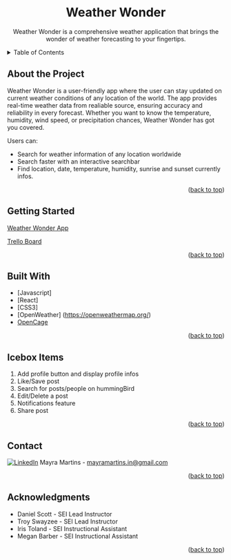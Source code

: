 <!-- <div id="top"></div> -->

<!-- PROJECT LOGO -->
<br />
  <h1 align="center">Weather Wonder</h1>

  <p align="center">
    Weather Wonder is a comprehensive weather application that brings the wonder of weather forecasting to your fingertips. 
    <br>
  </p>

<!-- TABLE OF CONTENTS -->
<details>
  <summary>Table of Contents</summary>
  <ol>
    <li><a href="#about-the-project">About The Project</a>
    <li><a href="#getting-started">Getting Started</a></li>
    <li><a href="#built-with">Built With</a></li>
    <li><a href="#icebox">Ice Box</a></li>
    <li><a href="#contact">Contact</a></li>
    <li><a href="#acknowledgments">Acknowledgments</a></li>
  </ol>
</details>

<!-- CONTENT -->

## About the Project

Weather Wonder is a user-friendly app where the user can stay updated on current weather conditions of any location of the world. The app provides real-time weather data from realiable source, ensuring accuracy and reliability in every forecast. Whether you want to know the temperature, humidity, wind speed, or precipitation chances, Weather Wonder has got you covered.

Users can:

- Search for weather information of any location worldwide
- Search faster with an interactive searchbar
- Find location, date, temperature, humidity, sunrise and sunset currently infos.

<p align="right">(<a href="#top">back to top</a>)</p>

## Getting Started

[Weather Wonder App](https:/)

[Trello Board](https://trello.com/b/Z6Rb3Z4n/sei-project-3-weather-wonder)

<p align="right">(<a href="#top">back to top</a>)</p>

## Built With

- [Javascript]
- [React]
- [CSS3]
- [OpenWeather] (https://openweathermap.org/)
- [OpenCage](https://opencagedata.com/api)
<p align="right">(<a href="#top">back to top</a>)</p>

## Icebox Items

1. Add profile button and display profile infos
2. Like/Save post
3. Search for posts/people on hummingBird
4. Edit/Delete a post
5. Notifications feature
6. Share post

<p align="right">(<a href="#top">back to top</a>)</p>

## Contact

[![LinkedIn](https://img.shields.io/badge/-LinkedIn-blue?style=flat-square&logo=Linkedin&logoColor=white&link=https://www.linkedin.com/in/mayra-martins-8a4b89195/)](https://www.linkedin.com/in/mayra-martins-8a4b89195/) Mayra Martins - mayramartins.in@gmail.com

<p align="right">(<a href="#top">back to top</a>)</p>

## Acknowledgments

- Daniel Scott - SEI Lead Instructor
- Troy Swayzee - SEI Lead Instructor
- Iris Toland - SEI Instructional Assistant
- Megan Barber - SEI Instructional Assistant
<p align="right">(<a href="#top">back to top</a>)</p>
